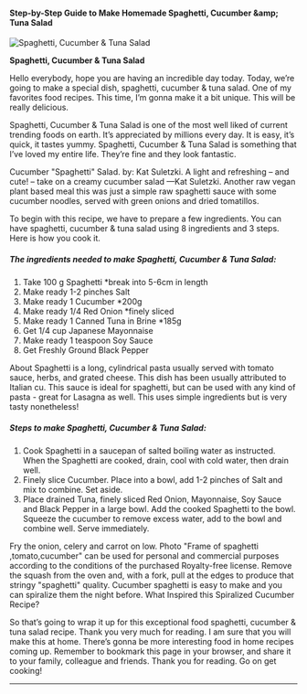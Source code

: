             

#### Step-by-Step Guide to Make Homemade Spaghetti, Cucumber &amp;amp; Tuna Salad

![Spaghetti, Cucumber &amp; Tuna Salad](https://img-global.cpcdn.com/recipes/c5bf589ba27ca06e/751x532cq70/spaghetti-cucumber-tuna-salad-recipe-main-photo.jpg)

**Spaghetti, Cucumber &amp; Tuna Salad**

Hello everybody, hope you are having an incredible day today. Today, we’re going to make a special dish, spaghetti, cucumber & tuna salad. One of my favorites food recipes. This time, I’m gonna make it a bit unique. This will be really delicious.

Spaghetti, Cucumber & Tuna Salad is one of the most well liked of current trending foods on earth. It’s appreciated by millions every day. It is easy, it’s quick, it tastes yummy. Spaghetti, Cucumber & Tuna Salad is something that I’ve loved my entire life. They’re fine and they look fantastic.

Cucumber "Spaghetti" Salad. by: Kat Suletzki. A light and refreshing – and cute! – take on a creamy cucumber salad —Kat Suletzki. Another raw vegan plant based meal this was just a simple raw spaghetti sauce with some cucumber noodles, served with green onions and dried tomatillos.

To begin with this recipe, we have to prepare a few ingredients. You can have spaghetti, cucumber & tuna salad using 8 ingredients and 3 steps. Here is how you cook it.

##### The ingredients needed to make Spaghetti, Cucumber & Tuna Salad:

1.  Take 100 g Spaghetti \*break into 5-6cm in length
2.  Make ready 1-2 pinches Salt
3.  Make ready 1 Cucumber \*200g
4.  Make ready 1/4 Red Onion \*finely sliced
5.  Make ready 1 Canned Tuna in Brine \*185g
6.  Get 1/4 cup Japanese Mayonnaise
7.  Make ready 1 teaspoon Soy Sauce
8.  Get Freshly Ground Black Pepper

About Spaghetti is a long, cylindrical pasta usually served with tomato sauce, herbs, and grated cheese. This dish has been usually attributed to Italian cu. This sauce is ideal for spaghetti, but can be used with any kind of pasta - great for Lasagna as well. This uses simple ingredients but is very tasty nonetheless!

##### Steps to make Spaghetti, Cucumber & Tuna Salad:

1.  Cook Spaghetti in a saucepan of salted boiling water as instructed. When the Spaghetti are cooked, drain, cool with cold water, then drain well.
2.  Finely slice Cucumber. Place into a bowl, add 1-2 pinches of Salt and mix to combine. Set aside.
3.  Place drained Tuna, finely sliced Red Onion, Mayonnaise, Soy Sauce and Black Pepper in a large bowl. Add the cooked Spaghetti to the bowl. Squeeze the cucumber to remove excess water, add to the bowl and combine well. Serve immediately.

Fry the onion, celery and carrot on low. Photo "Frame of spaghetti ,tomato,cucumber" can be used for personal and commercial purposes according to the conditions of the purchased Royalty-free license. Remove the squash from the oven and, with a fork, pull at the edges to produce that stringy "spaghetti" quality. Cucumber spaghetti is easy to make and you can spiralize them the night before. What Inspired this Spiralized Cucumber Recipe?

So that’s going to wrap it up for this exceptional food spaghetti, cucumber & tuna salad recipe. Thank you very much for reading. I am sure that you will make this at home. There’s gonna be more interesting food in home recipes coming up. Remember to bookmark this page in your browser, and share it to your family, colleague and friends. Thank you for reading. Go on get cooking!

* * *